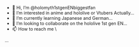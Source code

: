 - 👋 Hi, I’m @holomyth1stgenENbiggestfan
- 👀 I’m interested in anime and hololive or Vtubers Actually...
- 🌱 I’m currently learning Japanese and German...
- 💞️ I’m looking to collaborate on the hololive 1st gen EN...
- 📫 How to reach me \

...

<!---
holomyth1stgenENbiggestfan/holomyth1stgenENbiggestfan is a ✨ special ✨ repository because its `README.md` (this file) appears on your GitHub profile.
You can click the Preview link to take a look at your changes.
--->

